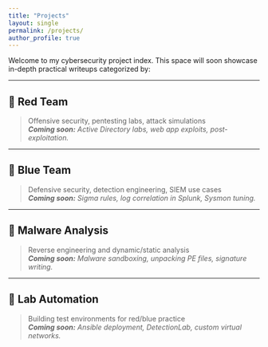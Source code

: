 ```yaml
---
title: "Projects"
layout: single
permalink: /projects/
author_profile: true
---
```


Welcome to my cybersecurity project index. This space will soon showcase in-depth practical writeups categorized by:

---

## 🔴 Red Team
> Offensive security, pentesting labs, attack simulations  
_**Coming soon:** Active Directory labs, web app exploits, post-exploitation._

---

## 🔵 Blue Team
> Defensive security, detection engineering, SIEM use cases  
_**Coming soon:** Sigma rules, log correlation in Splunk, Sysmon tuning._

---

## 🧬 Malware Analysis
> Reverse engineering and dynamic/static analysis  
_**Coming soon:** Malware sandboxing, unpacking PE files, signature writing._

---

## 🧪 Lab Automation
> Building test environments for red/blue practice  
_**Coming soon:** Ansible deployment, DetectionLab, custom virtual networks._
